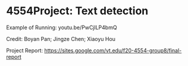 # 4554Project: Text detection

Example of Running: youtu.be/PwCjlLP4bmQ

Credit: Boyan Pan; Jingze Chen; Xiaoyu Hou

Project Report: https://sites.google.com/vt.edu/f20-4554-group8/final-report

